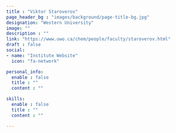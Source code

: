 ```yaml
---
title : "Viktor Staroverov"
page_header_bg : "images/background/page-title-bg.jpg"
designation: "Western University"
image: ""
description : ""
link: "https://www.uwo.ca/chem/people/faculty/staroverov.html"
draft : false
social:
- name: "Institute Website"
  icon: "fa-network"

personal_info:
  enable : false
  title : ""
  content : ""

skills:
  enable : false
  title : ""
  content : ""

---
```

